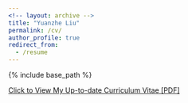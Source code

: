 ```yaml
---
<!-- layout: archive -->
title: "Yuanzhe Liu"
permalink: /cv/
author_profile: true
redirect_from:
  - /resume
---
```


{% include base_path %}

[Click to View My Up-to-date Curriculum Vitae [PDF]](/files/Yuanzhe_Liu_CV.pdf)
